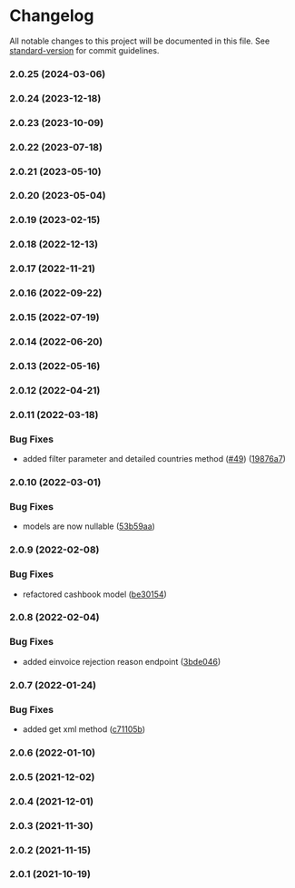 # Changelog

All notable changes to this project will be documented in this file. See [standard-version](https://github.com/conventional-changelog/standard-version) for commit guidelines.

### 2.0.25 (2024-03-06)

### 2.0.24 (2023-12-18)

### 2.0.23 (2023-10-09)

### 2.0.22 (2023-07-18)

### 2.0.21 (2023-05-10)

### 2.0.20 (2023-05-04)

### 2.0.19 (2023-02-15)

### 2.0.18 (2022-12-13)

### 2.0.17 (2022-11-21)

### 2.0.16 (2022-09-22)

### 2.0.15 (2022-07-19)

### 2.0.14 (2022-06-20)

### 2.0.13 (2022-05-16)

### 2.0.12 (2022-04-21)

### 2.0.11 (2022-03-18)


### Bug Fixes

* added filter parameter and detailed countries method ([#49](https://github.com/fattureincloud/fattureincloud-js-sdk/issues/49)) ([19876a7](https://github.com/fattureincloud/fattureincloud-js-sdk/commit/19876a7ea509580beb39708135ba50da258d252b))

### 2.0.10 (2022-03-01)


### Bug Fixes

* models are now nullable ([53b59aa](https://github.com/fattureincloud/fattureincloud-js-sdk/commit/53b59aa1fe621e8cbe3b4b0628176ac0235de418))

### 2.0.9 (2022-02-08)


### Bug Fixes

* refactored cashbook model ([be30154](https://github.com/fattureincloud/fattureincloud-js-sdk/commit/be30154c4f74c735ed0e3310b9e286ab36e945ff))

### 2.0.8 (2022-02-04)


### Bug Fixes

* added einvoice rejection reason endpoint ([3bde046](https://github.com/fattureincloud/fattureincloud-js-sdk/commit/3bde046e388f7d2bc5bf7e93b5445484b8bc949f))

### 2.0.7 (2022-01-24)


### Bug Fixes

* added get xml method ([c71105b](https://github.com/fattureincloud/fattureincloud-js-sdk/commit/c71105ba68623021c83232fab96d2eb043c68eec))

### 2.0.6 (2022-01-10)

### 2.0.5 (2021-12-02)

### 2.0.4 (2021-12-01)

### 2.0.3 (2021-11-30)

### 2.0.2 (2021-11-15)

### 2.0.1 (2021-10-19)
